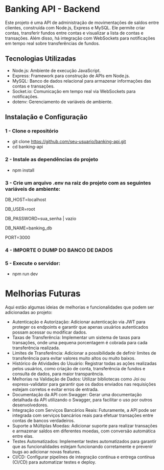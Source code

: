 
# Banking API - Backend

Este projeto é uma API de administração de movimentações de saldos entre clientes, construída com Node.js, Express e MySQL. Ele permite criar contas, transferir fundos entre contas e visualizar a lista de contas e transações. Além disso, há integração com WebSockets para notificações em tempo real sobre transferências de fundos.

## Tecnologias Utilizadas

- Node.js: Ambiente de execução JavaScript.
- Express: Framework para construção de APIs em Node.js.
- MySQL: Banco de dados relacional para armazenar informações das contas e transações.
- Socket.io: Comunicação em tempo real via WebSockets para notificações.
- dotenv: Gerenciamento de variáveis de ambiente.


## Instalação e Configuração
### 1 - Clone o repositório
- git clone https://github.com/seu-usuario/banking-api.git
- cd banking-api

### 2 - Instale as dependências do projeto
- npm install

### 3 - Crie um arquivo .env na raiz do projeto com as seguintes variáveis de ambiente:
DB_HOST=localhost

DB_USER=root

DB_PASSWORD=sua_senha | vazio

DB_NAME=banking_db

PORT=3000

### 4 - IMPORTE O DUMP DO BANCO DE DADOS

### 5 - Execute o servidor:
 - npm run dev
# Melhorias Futuras

Aqui estão algumas ideias de melhorias e funcionalidades que podem ser adicionadas ao projeto:

 - Autenticação e Autorização: Adicionar autenticação via JWT para proteger os endpoints e garantir que apenas usuários autenticados possam acessar ou modificar dados.
 - Taxas de Transferência: Implementar um sistema de taxas para transações, onde uma pequena porcentagem é cobrada para cada transferência realizada.
 - Limites de Transferência: Adicionar a possibilidade de definir limites de transferência para evitar valores muito altos ou muito baixos.
 - Histórico de Atividades do Usuário: Registrar todas as ações realizadas pelos usuários, como criação de conta, transferência de fundos e consulta de dados, para maior transparência.
- Melhorias na Validação de Dados: Utilizar bibliotecas como Joi ou express-validator para garantir que os dados enviados nas requisições estejam corretos e evitar erros de entrada.
- Documentação da API com Swagger: Gerar uma documentação detalhada da API utilizando o Swagger, para facilitar o uso por outros desenvolvedores.
- Integração com Serviços Bancários Reais: Futuramente, a API pode ser integrada com serviços bancários reais para efetuar transações entre contas de bancos verdadeiros.
- Suporte a Múltiplas Moedas: Adicionar suporte para realizar transações e armazenar saldos em diferentes moedas, com conversão automática entre elas.
- Testes Automatizados: Implementar testes automatizados para garantir que as funcionalidades estejam funcionando corretamente e prevenir bugs ao adicionar novas features.
- CI/CD: Configurar pipelines de integração contínua e entrega contínua (CI/CD) para automatizar testes e deploy.

